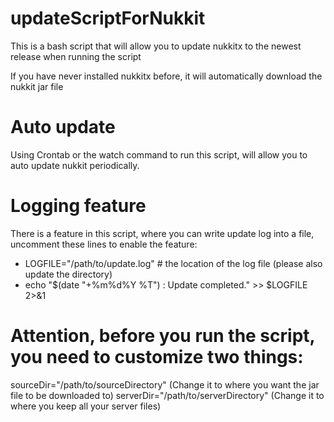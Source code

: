 # updateScriptForNukkit
This is a bash script that will allow you to update nukkitx to the newest release when running the script

If you have never installed nukkitx before, it will automatically download the nukkit jar file

# Auto update
Using Crontab or the watch command to run this script, will allow you to auto update nukkit periodically.

# Logging feature
There is a feature in this script, where you can write update log into a file, uncomment these lines to enable the feature:
- LOGFILE="/path/to/update.log" # the location of the log file (please also update the directory)
- echo "$(date "+%m%d%Y %T") : Update completed." >> $LOGFILE 2>&1

# Attention, before you run the script, you need to customize two things:
sourceDir="/path/to/sourceDirectory" (Change it to where you want the jar file to be downloaded to)
serverDir="/path/to/serverDirectory" (Change it to where you keep all your server files)



